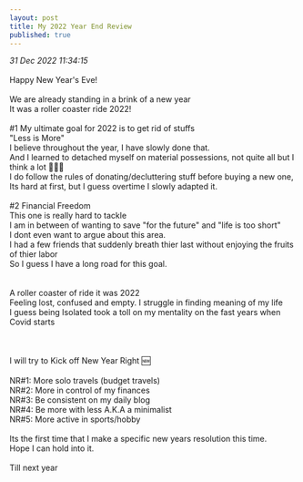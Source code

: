 ```yaml
---
layout: post
title: My 2022 Year End Review
published: true
---
```

_31 Dec 2022 11:34:15_
<br>
<br>
Happy New Year's Eve!
<br>
<br>
We are already standing in a brink of a new year
<br>
It was a roller coaster ride 2022!
<br>
<br>
#1 My ultimate goal for 2022 is to get rid of stuffs
<br>
"Less is More"
<br>
I believe throughout the year, I have slowly done that.
<br>
And I learned to detached myself on material possessions, not quite all but I think a lot 🤷🏻‍♀️
<br>
I do follow the rules of donating/decluttering stuff before buying a new one, 
<br>
Its hard at first, but I guess overtime I slowly adapted it.
<br>
<br>
#2 Financial Freedom
<br>
This one is really hard to tackle
<br>
I am in between of wanting to save "for the future" and "life is too short"
<br>
I dont even want to argue about this area.
<br>
I had a few friends that suddenly breath thier last without enjoying the fruits of thier labor
<br>
So I guess I have a long road for this goal.
<br>
<br>
<br>
A roller coaster of ride it was 2022
<br>
Feeling lost, confused and empty. I struggle in finding meaning of my life
<br>
I guess being Isolated took a toll on my mentality on the fast years when Covid starts
<br>
<br>
<br>
<br>
I will try to Kick off New Year Right 🆕
<br>
<br>
NR#1: More solo travels (budget travels) 
<br>
NR#2: More in control of my finances
<br>
NR#3: Be consistent on my daily blog
<br>
NR#4: Be more with less A.K.A a minimalist
<br>
NR#5: More active in sports/hobby
<br>
<br>
Its the first time that I make a specific new years resolution this time. 
<br>
Hope I can hold into it.
<br>
<br>
Till next year 




       

